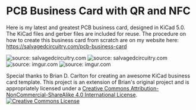 # PCB Business Card with QR and NFC

Here is my latest and greatest PCB business card, designed in KiCad 5.0. The KiCad files and gerber files are included for reuse. The procedure on how to create this business card from scratch are on my website here:<br />
https://salvagedcircuitry.com/pcb-business-card

<img src="http://salvagedcircuitry.com/img/pcb-business-card/front2.JPG" title="source: salvagedcircuitry.com" />

<img src="http://salvagedcircuitry.com/img/pcb-business-card/back2.JPG" title="source: salvagedcircuitry.com" />

<img src="https://i.imgur.com/FhWug9J.gif" title="source: imgur.com" />

<img src="https://i.imgur.com/tOm90lO.gif" title="source: imgur.com" />


Special thanks to Brian D. Carlton for creating an awesome KiCad business card template. This project is an extension of Brian's original project and is appropriately licensed under a <a rel="license" href="http://creativecommons.org/licenses/by-nc-sa/4.0/">Creative Commons Attribution-NonCommercial-ShareAlike 4.0 International License</a>.<br />
<a rel="license" href="http://creativecommons.org/licenses/by-nc-sa/4.0/"><img alt="Creative Commons License" style="border-width:0" src="https://i.creativecommons.org/l/by-nc-sa/4.0/88x31.png" /></a><br />

